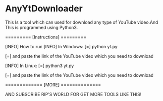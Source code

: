 # AnyYtDownloader
This Is a tool which can used for download any type of YouTube video.And This is programmed using Python3.

========= [Instructions] =========

[INFO] How to run
[INFO] In Windows:
[=] python yt.py

[=] and paste the link of the YouTube video which you need to download 

[INFO] In Linux:
[=] python3 yt.py

[=] and paste the link of the YouTube video which you need to download

============= [MORE] ==============

AND SUBSCRIBE RIP'S WORLD FOR GET MORE TOOLS LIKE THIS!
